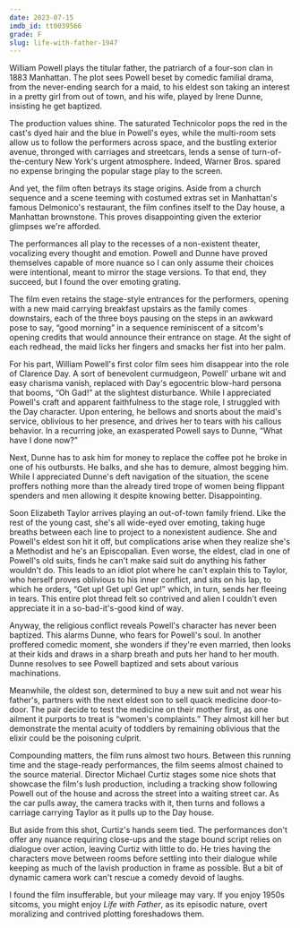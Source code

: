 ```yaml
---
date: 2023-07-15
imdb_id: tt0039566
grade: F
slug: life-with-father-1947
---
```


William Powell plays the titular father, the patriarch of a four-son clan in 1883 Manhattan. The plot sees Powell beset by comedic familial drama, from the never-ending search for a maid, to his eldest son taking an interest in a pretty girl from out of town, and his wife, played by Irene Dunne, insisting he get baptized.

<!-- end -->

The production values shine. The saturated Technicolor pops the red in the cast's dyed hair and the blue in Powell's eyes, while the multi-room sets allow us to follow the performers across space, and the bustling exterior avenue, thronged with carriages and streetcars, lends a sense of turn-of-the-century New York's urgent atmosphere. Indeed, Warner Bros. spared no expense bringing the popular stage play to the screen.

And yet, the film often betrays its stage origins. Aside from a church sequence and a scene teeming with costumed extras set in Manhattan's famous Delmonico's restaurant, the film confines itself to the Day house, a Manhattan brownstone. This proves disappointing given the exterior glimpses we're afforded.

The performances all play to the recesses of a non-existent theater, vocalizing every thought and emotion. Powell and Dunne have proved themselves capable of more nuance so I can only assume their choices were intentional, meant to mirror the stage versions. To that end, they succeed, but I found the over emoting grating.

The film even retains the stage-style entrances for the performers, opening with a new maid carrying breakfast upstairs as the family comes downstairs, each of the three boys pausing on the steps in an awkward pose to say, “good morning” in a sequence reminiscent of a sitcom's opening credits that would announce their entrance on stage. At the sight of each redhead, the maid licks her fingers and smacks her fist into her palm.

For his part, William Powell's first color film sees him disappear into the role of Clarence Day. A sort of benevolent curmudgeon, Powell' urbane wit and easy charisma vanish, replaced with Day's egocentric blow-hard persona that booms, “Oh Gad!” at the slightest disturbance. While I appreciated Powell's craft and apparent faithfulness to the stage role, I struggled with the Day character. Upon entering, he bellows and snorts about the maid's service, oblivious to her presence, and drives her to tears with his callous behavior. In a recurring joke, an exasperated Powell says to Dunne, “What have I done now?”

Next, Dunne has to ask him for money to replace the coffee pot he broke in one of his outbursts. He balks, and she has to demure, almost begging him. While I appreciated Dunne's deft navigation of the situation, the scene proffers nothing more than the already tired trope of women being flippant spenders and men allowing it despite knowing better. Disappointing.

Soon Elizabeth Taylor arrives playing an out-of-town family friend. Like the rest of the young cast, she's all wide-eyed over emoting, taking huge breaths between each line to project to a nonexistent audience. She and Powell's eldest son hit it off, but complications arise when they realize she's a Methodist and he's an Episcopalian. Even worse, the eldest, clad in one of Powell's old suits, finds he can't make said suit do anything his father wouldn't do. This leads to an idiot plot where he can't explain this to Taylor, who herself proves oblivious to his inner conflict, and sits on his lap, to which he orders, “Get up! Get up! Get up!” which, in turn, sends her fleeing in tears. This entire plot thread felt so contrived and alien I couldn't even appreciate it in a so-bad-it's-good kind of way.

Anyway, the religious conflict reveals Powell's character has never been baptized. This alarms Dunne, who fears for Powell's soul. In another proffered comedic moment, she wonders if they're even married, then looks at their kids and draws in a sharp breath and puts her hand to her mouth. Dunne resolves to see Powell baptized and sets about various machinations.

Meanwhile, the oldest son, determined to buy a new suit and not wear his father's, partners with the next eldest son to sell quack medicine door-to-door. The pair decide to test the medicine on their mother first, as one ailment it purports to treat is “women's complaints.” They almost kill her but demonstrate the mental acuity of toddlers by remaining oblivious that the elixir could be the poisoning culprit.

Compounding matters, the film runs almost two hours. Between this running time and the stage-ready performances, the film seems almost chained to the source material. Director Michael Curtiz stages some nice shots that showcase the film's lush production, including a tracking show following Powell out of the house and across the street into a waiting street car. As the car pulls away, the camera tracks with it, then turns and follows a carriage carrying Taylor as it pulls up to the Day house.

But aside from this shot, Curtiz's hands seem tied. The performances don't offer any nuance requiring close-ups and the stage bound script relies on dialogue over action, leaving Curtiz with little to do. He tries having the characters move between rooms before settling into their dialogue while keeping as much of the lavish production in frame as possible. But a bit of dynamic camera work can't rescue a comedy devoid of laughs.

I found the film insufferable, but your mileage may vary. If you enjoy 1950s sitcoms, you might enjoy _Life with Father_, as its episodic nature, overt moralizing and contrived plotting foreshadows them.
